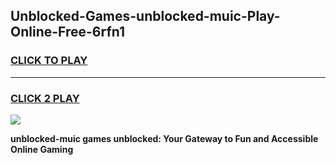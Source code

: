
## Unblocked-Games-unblocked-muic-Play-Online-Free-6rfn1
<h3>
<a href="https://premium76.site?title=unblocked-muic&ref=26A">CLICK TO PLAY</a></h3>
<hr>

<h3>
<a href="https://premium76.site?title=unblocked-muic&ref=26A">CLICK 2 PLAY</a>
  
</h3>

<a href="https://premium76.site?title=unblocked-muic&ref=26A"><img src="https://clearcache.store/games.png"></a>


**unblocked-muic games unblocked: Your Gateway to Fun and Accessible Online Gaming**
